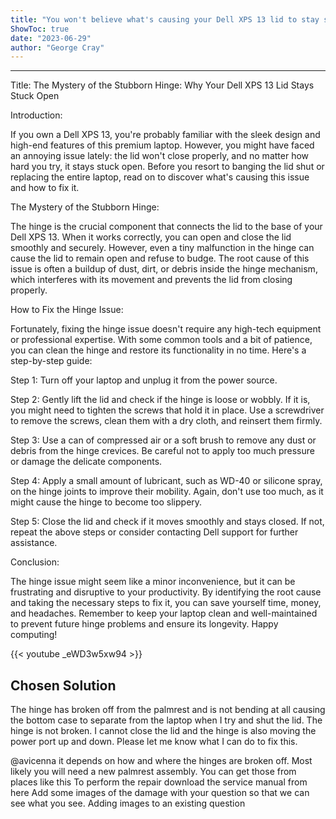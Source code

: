 ```yaml
---
title: "You won't believe what's causing your Dell XPS 13 lid to stay stuck open! Hint: It's all because of this tiny but stubborn hinge…"
ShowToc: true 
date: "2023-06-29"
author: "George Cray"
---
```

*****
Title: The Mystery of the Stubborn Hinge: Why Your Dell XPS 13 Lid Stays Stuck Open

Introduction:

If you own a Dell XPS 13, you're probably familiar with the sleek design and high-end features of this premium laptop. However, you might have faced an annoying issue lately: the lid won't close properly, and no matter how hard you try, it stays stuck open. Before you resort to banging the lid shut or replacing the entire laptop, read on to discover what's causing this issue and how to fix it.

The Mystery of the Stubborn Hinge:

The hinge is the crucial component that connects the lid to the base of your Dell XPS 13. When it works correctly, you can open and close the lid smoothly and securely. However, even a tiny malfunction in the hinge can cause the lid to remain open and refuse to budge. The root cause of this issue is often a buildup of dust, dirt, or debris inside the hinge mechanism, which interferes with its movement and prevents the lid from closing properly.

How to Fix the Hinge Issue:

Fortunately, fixing the hinge issue doesn't require any high-tech equipment or professional expertise. With some common tools and a bit of patience, you can clean the hinge and restore its functionality in no time. Here's a step-by-step guide:

Step 1: Turn off your laptop and unplug it from the power source.

Step 2: Gently lift the lid and check if the hinge is loose or wobbly. If it is, you might need to tighten the screws that hold it in place. Use a screwdriver to remove the screws, clean them with a dry cloth, and reinsert them firmly.

Step 3: Use a can of compressed air or a soft brush to remove any dust or debris from the hinge crevices. Be careful not to apply too much pressure or damage the delicate components.

Step 4: Apply a small amount of lubricant, such as WD-40 or silicone spray, on the hinge joints to improve their mobility. Again, don't use too much, as it might cause the hinge to become too slippery.

Step 5: Close the lid and check if it moves smoothly and stays closed. If not, repeat the above steps or consider contacting Dell support for further assistance.

Conclusion:

The hinge issue might seem like a minor inconvenience, but it can be frustrating and disruptive to your productivity. By identifying the root cause and taking the necessary steps to fix it, you can save yourself time, money, and headaches. Remember to keep your laptop clean and well-maintained to prevent future hinge problems and ensure its longevity. Happy computing!

{{< youtube _eWD3w5xw94 >}} 



## Chosen Solution
 The hinge has broken off from the palmrest and is not bending at all causing the bottom case to separate from the laptop when I try and shut the lid. The hinge is not broken. I cannot close the lid and the hinge is also moving the power port up and down. Please let me know what I can do to fix this.

 @avicenna
it depends on how and where the hinges are broken off. Most likely you will need a new palmrest assembly. You can get those from places like this To perform the repair download the service manual from here
Add some images of the damage with your question so that we can see what you see. Adding images to an existing question




